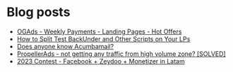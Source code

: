 # Blog posts
<!-- BLOG-POST-LIST:START -->
- [OGAds - Weekly Payments - Landing Pages - Hot Offers](https://afflift.com/f/threads/ogads-weekly-payments-landing-pages-hot-offers.3223/)
- [How to Split Test BackUnder and Other Scripts on Your LPs](https://afflift.com/f/threads/how-to-split-test-backunder-and-other-scripts-on-your-lps.10324/)
- [Does anyone know Acumbamail?](https://afflift.com/f/threads/does-anyone-know-acumbamail.10327/)
- [PropellerAds - not getting any traffic from high volume zone? [SOLVED]](https://afflift.com/f/threads/propellerads-not-getting-any-traffic-from-high-volume-zone-solved.9505/)
- [2023 Contest - Facebook + Zeydoo + Monetizer in Latam](https://afflift.com/f/threads/2023-contest-facebook-zeydoo-monetizer-in-latam.10256/)
<!-- BLOG-POST-LIST:END -->
